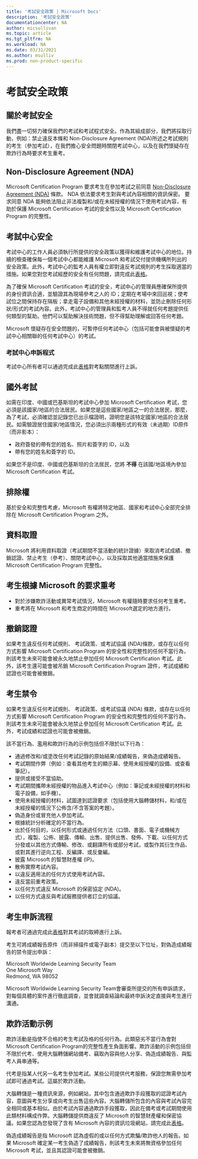 ```yaml
---
title: '考試安全政策 | Microsoft Docs'
description: '考試安全政策' 
documentationcenter: NA 
author: micsullivan
ms.topic: article
ms.tgt_pltfrm: NA
ms.workload: NA
ms.date: 03/31/2021
ms.author: msulliv
ms.prod: non-product-specific
---
```

# 考試安全政策

## 關於考試安全

我們盡一切努力確保我們的考試和考試程式安全。作為其組成部分，我們將採取行動，例如：禁止違反本條和 Non-Disclosure Agreement (NDA)所述之考試規則的考生（參加考試），在我們擔心安全問題時關閉考試中心，以及在我們懷疑存在欺詐行為時要求考生重考。

## Non-Disclosure Agreement (NDA)

Microsoft Certification Program 要求考生在參加考試之前同意 [Non-Disclosure Agreement (NDA)](/learn/certifications/microsoft-exam-non-disclosure-agreement) 條款。 NDA 依法要求考生對與考試內容相關的資訊保密。 要求同意 NDA 能夠依法阻止非法複製和/或在未經授權的情況下使用考試內容，有助於保護 Microsoft Certification 考試的安全性以及 Microsoft Certification Program 的完整性。

## 考試中心安全

考試中心的工作人員必須執行所提供的安全政策以獲得和維護考試中心的地位。持續的檢查確保每一個考試中心都能維護 Microsoft 和考試交付提供機構所列出的安全政策。此外，考試中心的監考人員有權立即對違反考試規則的考生採取適當的措施。如果您對您考試經歷的安全有任何問題，請完成此[表格](https://aka.ms/wwlcertsecurity)。

為了確保 Microsoft Certification 考試的安全，考試中心的管理員應確保所提供的身份資訊合適，並驗證其為現場參考之人的 ID；定期在考場中來回巡視；使考試位之間保持存在隔板；拿走電子設備和其他未經授權的材料，並防止刪除任何形狀/形式的考試內容。此外，考試中心的管理員和監考人員不得就任何考題提供任何類型的幫助。他們可以幫助解決技術問題，但不得幫助理解或回答任何考題。

Microsoft 懷疑存在安全問題的，可暫停任何考試中心（包括可能會與被懷疑的考試中心相關聯的任何考試中心）的考試。

### 考試中心申訴程式

考試中心所有者可以通過完成此[表格](https://aka.ms/wwlcertsecurity)對考點關閉進行上訴。

## 國外考試

如需在印度、中國或巴基斯坦的考試中心參加 Microsoft Certification 考試，您必須是該國家/地區的合法居民。如果您是這些國家/地區之一的合法居民，那麼，為了考試，必須確認並記錄您已出示檔證明，證明您是該特定國家/地區的合法居民。如需驗證居住國家/地區情況，您必須出示兩種形式的有效（未過期）ID原件（而非影本）：

- 政府簽發的帶有您的姓名、照片和簽字的 ID，以及
- 帶有您的姓名和簽字的 ID。

如果您不是印度、中國或巴基斯坦的合法居民，您將 **不得** 在該國/地區境內參加 Microsoft Certification 考試。

## 排除權

基於安全和完整性考慮，Microsoft 有權將特定地區、國家和考試中心全部完全排除在 Microsoft Certification Program 之外。

## 資料取證

Microsoft 將利用資料取證（考試期間不當活動的統計證據）來取消考試成績、撤銷認證、禁止考生（參考）、關閉考試中心，以及採取其他適當措施來保護Microsoft Certification Program 完整性。

## 考生根據 Microsoft 的要求重考

- 對於涉嫌欺詐活動或異常考試情況，Microsoft 有權隨時要求任何考生重考。
- 重考將在 Microsoft 和考生商定的時間在 Microsoft選定的地方進行。

## 撤銷認證

如果考生違反任何考試規則、 考試政策、或考試協議 (NDA)條款，或存在以任何方式影響 Microsoft Certification Program 的安全性和完整性的任何不當行為，則該考生未來可能會被永久地禁止參加任何 Microsoft Certification 考試。此外，該考生還可能會被吊銷 Microsoft Certification Program 證件，考試成績和認證也可能會被撤銷。

## 考生禁令

如果考生違反任何考試規則、 考試政策、或考試協議 (NDA) 條款，或存在以任何方式影響 Microsoft Certification Program 的安全性和完整性的任何不當行為，則該考生未來可能會被永久地禁止參加任何 Microsoft Certification 考試。此外，考試成績和認證也可能會被撤銷。

該不當行為、濫用和欺詐行為的示例包括但不限於以下行為：

- 通過修改和/或塗改任何考試記錄的原始結果/成績報告，來偽造成績報告。
- 考試期間作弊（例如：查看其他考生的顯示幕、使用未經授權的設備、或查看筆記）。
- 提供或接受不當協助。
- 考試期間攜帶未經授權的物品進入考試中心（例如：筆記或未經授權的材料和電子設備，如手機）。
- 使用未經授權的材料，試圖達到認證要求（包括使用大腦轉儲材料，和/或在未經授權的情況下公佈含/不含答案的考題）。
- 偽造身份或冒充他人參加考試。
- 根據統計分析確定的不當行為。
- 出於任何目的，以任何形式或通過任何方法（口頭、書面、電子或機械方式），複製、公佈、披露、傳輸、出售、提供出售、發佈、下載、以任何方式分發或以其他方式傳輸、修改、或翻譯所有或部分考試，或製作其衍生作品、或對其進行逆向工程、反編譯、或反彙編。
- 披露 Microsoft 的智慧財產權 (IP)。
- 散佈實際考試內容。
- 以違反適用法的任何方式使用考試內容。
- 違反當前重考政策。
- 以任何方式違反 Microsoft 的保密協定 (NDA)。
- 以任何方式違反與考試服務提供者訂立的協議。

## 考生申訴流程

報考者可通過完成此[表格](https://aka.ms/wwlcertsecurity)對其考試的取締進行上訴。

考生可將成績報告原件（而非掃描件或電子副本）提交至以下位址，對偽造成績報告的禁令提出申訴：

  Microsoft Worldwide Learning Security Team  
  One Microsoft Way  
  Redmond, WA 98052

Microsoft Worldwide Learning Security Team會審查所提交的所有申訴請求，對每個具體的案件進行徹底調查，並會就調查結論和最終申訴決定直接與考生進行溝通。

## 欺詐活動示例

欺詐活動是指使不合格的考生考試及格的任何行為。此類惡劣不當行為會對 Microsoft Certification Program的完整性產生負面影響。欺詐活動的示例包括但不限於代考、使用大腦轉儲網站備考、竊取內容與他人分享、偽造成績報告、與監考人員串通等。

代考是指某人代另一名考生參加考試。某些公司提供代考服務，保證您無需參加考試即可通過考試。這屬於欺詐活動。

大腦轉儲是一種資訊來源，例如網站，其中包含通過欺詐手段獲取的認證考試內容，意圖與考生分享或向考生出售這些內容。大腦轉儲所包含的內容與考試內容完全相同或基本相似。由於考試內容通過欺詐手段獲取，因此在備考或考試期間使用此類材料構成作弊。大腦轉儲提供商違反了 Microsoft 的智慧財產權和保密協議。如果您認為您發現了含有 Microsoft 內容的資訊垃圾網站，請完成此[表格](https://aka.ms/wwlcertsecurity)。

偽造成績報告是指 Microsoft 認為虛假的或以任何方式欺騙/欺詐他人的報告。如果 Microsoft 確定某一考生偽造了成績報告，則該考生未來將無資格參加任何 Microsoft 考試，並且其認證可能會被撤銷。